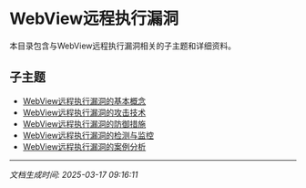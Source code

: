 # WebView远程执行漏洞

本目录包含与WebView远程执行漏洞相关的子主题和详细资料。

## 子主题

- [WebView远程执行漏洞的基本概念](webview-rce/basic-concepts.md)
- [WebView远程执行漏洞的攻击技术](webview-rce/attack-techniques.md)
- [WebView远程执行漏洞的防御措施](webview-rce/defense-measures.md)
- [WebView远程执行漏洞的检测与监控](webview-rce/detection-monitoring.md)
- [WebView远程执行漏洞的案例分析](webview-rce/case-studies.md)

---

*文档生成时间: 2025-03-17 09:16:11*
